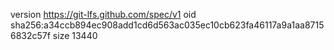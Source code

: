 version https://git-lfs.github.com/spec/v1
oid sha256:a34ccb894ec908add1cd6d563ac035ec10cb623fa46117a9a1aa87156832c57f
size 13440
